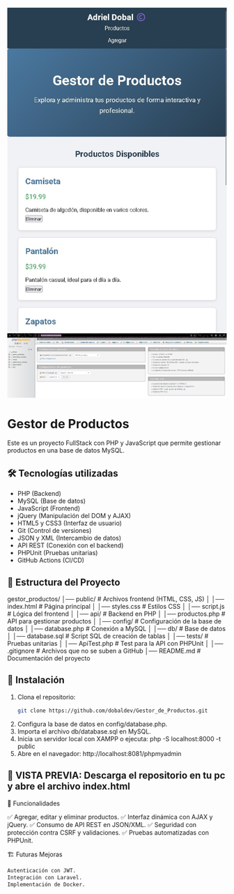 ![Portada](GestordeProductos.jpg)
![👀 Portada Back](phpMyAdmin.png)

# Gestor de Productos

Este es un proyecto FullStack con PHP y JavaScript que permite gestionar productos en una base de datos MySQL.  

## 🛠 Tecnologías utilizadas
- PHP (Backend)
- MySQL (Base de datos)
- JavaScript (Frontend)
- jQuery (Manipulación del DOM y AJAX)
- HTML5 y CSS3 (Interfaz de usuario)
- Git (Control de versiones)
- JSON y XML (Intercambio de datos)
- API REST (Conexión con el backend)
- PHPUnit (Pruebas unitarias)
- GitHub Actions (CI/CD)

## 📂 Estructura del Proyecto
gestor_productos/ │── public/ # Archivos frontend (HTML, CSS, JS) │ │── index.html # Página principal │ │── styles.css # Estilos CSS │ │── script.js # Lógica del frontend │ │── api/ # Backend en PHP │ │── productos.php # API para gestionar productos │ │── config/ # Configuración de la base de datos │ │── database.php # Conexión a MySQL │ │── db/ # Base de datos │ │── database.sql # Script SQL de creación de tablas │ │── tests/ # Pruebas unitarias │ │── ApiTest.php # Test para la API con PHPUnit │ │── .gitignore # Archivos que no se suben a GitHub │── README.md # Documentación del proyecto

## 🚀 Instalación
1. Clona el repositorio:
   ```sh
   git clone https://github.com/dobaldev/Gestor_de_Productos.git
2. Configura la base de datos en config/database.php.
3. Importa el archivo db/database.sql en MySQL.
4. Inicia un servidor local con XAMPP o ejecuta:
php -S localhost:8000 -t public
5. Abre en el navegador:
http://localhost:8081/phpmyadmin

## 👀 VISTA PREVIA: Descarga el repositorio en tu pc y abre el archivo index.html

📌 Funcionalidades

✅ Agregar, editar y eliminar productos.
✅ Interfaz dinámica con AJAX y jQuery.
✅ Consumo de API REST en JSON/XML.
✅ Seguridad con protección contra CSRF y validaciones.
✅ Pruebas automatizadas con PHPUnit.

🏗 Futuras Mejoras

    Autenticación con JWT.
    Integración con Laravel.
    Implementación de Docker.
